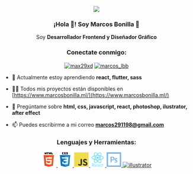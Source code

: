 <p align="center">
        <img align="center" width="150"
            src="https://lh3.googleusercontent.com/a-/AOh14GijIXHLBmoLxs8ChiP2TAg0ofMCjSOGc_wWjlssU-A=s96-c-rg-br100" />
    <h3 align="center">¡Hola 👋! Soy Marcos Bonilla 👾</h3>
    </p>
<p align="center">Soy <strong>Desarrollador Frontend y Diseñador Gráfico</strong></p>
    <h3 align="center">Conectate conmigo:</h3>
    <p align="center">
        <a href="https://linkedin.com/in/max29xd" target="blank"><img align="center"
                src="https://raw.githubusercontent.com/rahuldkjain/github-profile-readme-generator/master/src/images/icons/Social/linked-in-alt.svg"
                alt="max29xd" height="30" width="40" /></a>
        <a href="https://instagram.com/marcos_lbb" target="blank"><img align="center"
                src="https://raw.githubusercontent.com/rahuldkjain/github-profile-readme-generator/master/src/images/icons/Social/instagram.svg"
                alt="marcos_lbb" height="30" width="40" /></a>
</p>

- 🌱 Actualmente estoy aprendiendo **react, flutter, sass**

- 👨‍💻 Todos mis proyectos están disponibles en [https://www.marcosbonilla.ml/](https://www.marcosbonilla.ml/)

- 💬 Pregúntame sobre **html, css, javascript, react, photoshop, ilustrator, after effect**

- 📫 Puedes escribirme a mi correo **marcos291198@gmail.com**

<h3 align="center">Lenguajes y Herramientas:</h3>
<p align="center"> <a href="https://www.w3.org/html/" target="_blank"
            rel="noreferrer"> <img
                src="https://raw.githubusercontent.com/devicons/devicon/master/icons/html5/html5-original-wordmark.svg"
                alt="html5" width="40" height="40" />  <a href="https://www.w3schools.com/css/" target="_blank"
            rel="noreferrer"> <img
                src="https://raw.githubusercontent.com/devicons/devicon/master/icons/css3/css3-original-wordmark.svg"
                alt="css3" width="40" height="40" /> </a>  <a href="https://developer.mozilla.org/en-US/docs/Web/JavaScript"
            target="_blank" rel="noreferrer"> <img
                src="https://raw.githubusercontent.com/devicons/devicon/master/icons/javascript/javascript-original.svg"
                alt="javascript" width="40" height="40" /> </a>
                </a> <a href="https://reactjs.org/" target="_blank"
<a href="https://reactjs.org/" target="_blank"
44
            rel="noreferrer"> <img
45
                src="https://raw.githubusercontent.com/devicons/devicon/master/icons/react/react-original-wordmark.svg"
                alt="react" width="40" height="40" /> </a>
                <a href="https://www.photoshop.com/en" target="_blank"
            rel="noreferrer"> <img
                src="https://raw.githubusercontent.com/devicons/devicon/master/icons/photoshop/photoshop-line.svg"
                alt="photoshop" width="40" height="40" /> </a>
                <a href="https://www.adobe.com/in/products/illustrator.html"
            target="_blank" rel="noreferrer"> <img
                src="https://www.vectorlogo.zone/logos/adobe_illustrator/adobe_illustrator-icon.svg" alt="illustrator"
                width="40" height="40" /> </a>  
                </p>
